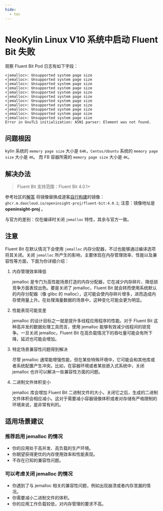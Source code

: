 ```yaml
---
hide:
  - toc
---
```


# NeoKylin Linux V10 系统中启动 Fluent Bit 失败

观察 Fluent Bit Pod 日志有如下字段：

```text
<jemalloc>: Unsupported system page size
<jemalloc>: Unsupported system page size
<jemalloc>: Unsupported system page size
<jemalloc>: Unsupported system page size
<jemalloc>: Unsupported system page size
<jemalloc>: Unsupported system page size
<jemalloc>: Unsupported system page size
<jemalloc>: Unsupported system page size
<jemalloc>: Unsupported system page size
<jemalloc>: Unsupported system page size
<jemalloc>: Unsupported system page size
Error in GnuTLS initialization: ASN1 parser: Element was not found.
```

## 问题根因

kylin 系统的 `memory page size` 大小是 `64K`，`Centos/Ubuntu` 系统的 `memory page size` 大小是 `4K`。 而 FB 容器所需的 `memory page size` 大小是 `4K`。

## 解决办法

> Fluent Bit 支持范围：Fluent Bit 4.0.1+

参考社区的[解答][1] 将镜像替换成道客[自行构建][2]的镜像：`ghcr.m.daocloud.io/openinsight-proj/fluent-bit:4.0.1`; 注意：镜像地址是 **openinsight-proj** 。

与官方的差别：仅在编译时关闭 `jemalloc` 特性，其余与官方一致。

## 注意

Fluent Bit 在默认情况下会使用 `jemalloc` 内存分配器，不过也能够通过编译选项将其关闭。关闭 `jemalloc` 所产生的影响，主要体现在内存管理效率、性能以及兼容性等方面，下面为你详细介绍：

1. 内存管理效率降低

    jemalloc 是专门为高性能场景打造的内存分配器，它在减少内存碎片、降低锁竞争方面表现出色。要是关闭了 jemalloc，Fluent Bit 就会转而使用系统默认的内存分配器（像 glibc 的 malloc），这可能会使内存碎片增多，进而造成内存使用量上升。在处理海量数据的场景中，这种变化可能会更为明显。

2. 性能表现可能变差

    jemalloc 的设计目标之一就是提升多线程应用程序的性能。对于 Fluent Bit 这种高并发的数据处理工具而言，使用 jemalloc 能够有效减少线程间的锁竞争。一旦关闭 jemalloc，Fluent Bit 在高负载情况下的吞吐量可能会有所下降，延迟也可能会增加。

3. 特定场景兼容性问题得到解决

    尽管 jemalloc 通常能增强性能，但在某些特殊环境中，它可能会和其他库或者系统配置产生冲突。比如，在容器环境或者某些嵌入式系统中，关闭 jemalloc 也许可以解决一些兼容性方面的问题。

4. 二进制文件体积变小

    jemalloc 库会增加 Fluent Bit 二进制文件的大小，关闭它之后，生成的二进制文件体积会相应减小。这对于需要减小容器镜像体积或者对存储有严格限制的环境来说，是非常有利的。

## 适用场景建议

### 推荐启用 jemalloc 的情况

- 你的应用处于高并发、高负载的生产环境。
- 你期望获得更优的内存使用效率和性能表现。
- 不存在已知的兼容性问题。

### 可以考虑关闭 jemalloc 的情况

- 你遇到了与 jemalloc 相关的兼容性问题，例如出现崩溃或者内存泄漏的情况。
- 你需要减小二进制文件的体积。
- 你的应用工作负载较低，对内存管理的要求不高。

[1]: https://github.com/fluent/fluent-bit/blob/master/dockerfiles/Dockerfile#L79
[2]: https://github.com/openinsight-proj/fluent-bit-distributions
